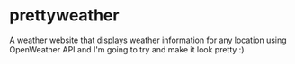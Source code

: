# prettyweather
A weather website that displays weather information for any location using OpenWeather API and I'm going to try and make it look pretty :)
